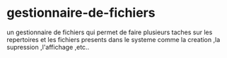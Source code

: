 # gestionnaire-de-fichiers
un gestionnaire de fichiers qui permet de faire plusieurs taches sur les repertoires et les fichiers presents dans le systeme comme la creation ,la supression ,l'affichage ,etc.. 
